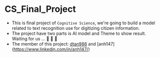 # CS_Final_Project
* This is final project of `Cognitive Science`, we're going to build a model related to text recognition use for digitizing citizen information. 
* The project have two parts is AI model and Theme to show result. Waiting for us ... :rocket: :rocket: :rocket:
* The member of this project: [dtan986](https://www.linkedin.com/in/tan-duong-622189225/) and [anh147] (https://www.linkedin.com/in/anh147/)